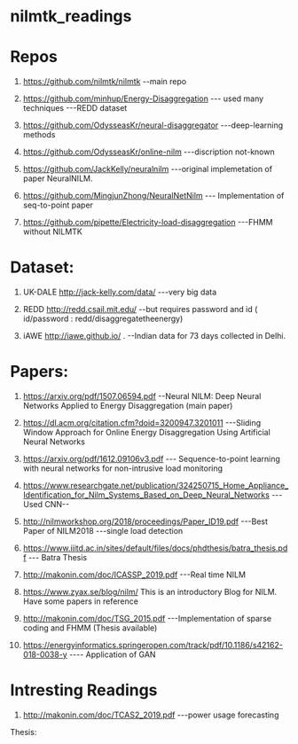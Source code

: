 # nilmtk_readings

Repos
=================

1. https://github.com/nilmtk/nilmtk   --main repo

2. https://github.com/minhup/Energy-Disaggregation    --- used many techniques ---REDD dataset

3. https://github.com/OdysseasKr/neural-disaggregator   ---deep-learning methods   

4. https://github.com/OdysseasKr/online-nilm   ---discription not-known

5. https://github.com/JackKelly/neuralnilm  ---original implemetation of paper NeuralNILM.

6. https://github.com/MingjunZhong/NeuralNetNilm  --- Implementation of seq-to-point paper

7. https://github.com/pipette/Electricity-load-disaggregation  ---FHMM without NILMTK


Dataset:
==================

1. UK-DALE
http://jack-kelly.com/data/   ---very big data

2. REDD 
http://redd.csail.mit.edu/    --but requires password and id  ( id/password : redd/disaggregatetheenergy)

3. iAWE
http://iawe.github.io/ .      --Indian data for 73 days collected in Delhi.



Papers:
====================

1. https://arxiv.org/pdf/1507.06594.pdf    --Neural NILM: Deep Neural Networks Applied to Energy Disaggregation (main paper)

2. https://dl.acm.org/citation.cfm?doid=3200947.3201011  ---Sliding Window Approach for Online Energy Disaggregation Using Artificial Neural Networks

3. https://arxiv.org/pdf/1612.09106v3.pdf  --- Sequence-to-point learning with neural networks for non-intrusive load monitoring

4. https://www.researchgate.net/publication/324250715_Home_Appliance_Identification_for_Nilm_Systems_Based_on_Deep_Neural_Networks   ---Used CNN--

5. http://nilmworkshop.org/2018/proceedings/Paper_ID19.pdf   ---Best Paper of NILM2018  ---single load detection 

6. https://www.iiitd.ac.in/sites/default/files/docs/phdthesis/batra_thesis.pdf  --- Batra Thesis

7. http://makonin.com/doc/ICASSP_2019.pdf  ---Real time NILM 

8. https://www.zyax.se/blog/nilm/  This is an introductory Blog for NILM. Have some papers in reference

9. http://makonin.com/doc/TSG_2015.pdf  ---Implementation of sparse coding and FHMM (Thesis available)

10. https://energyinformatics.springeropen.com/track/pdf/10.1186/s42162-018-0038-y   ---- Application of GAN



Intresting Readings
====================

1. http://makonin.com/doc/TCAS2_2019.pdf  ---power usage forecasting 

Thesis:

